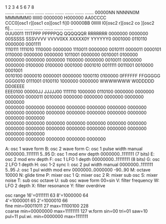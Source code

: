 1       2       3       4       5       6       7       8   
....... ....... ....... ....... ....... ....... ....... .......  ....... 00000NN NNNNN0M MMMMMM0 IIIIII0 0000000 H000000 AA0CCCC  
CCC0[osc1 r][osc1 co][osc1 fi]0 00000BB 0IIIIII I0[osc2 r][osc2 co ][osc2 fi]... ....... ....... ....... ....... ....... .......  
0UU0011 111TPPP PPPPPQQ QQQQQQR RRRRRRR 0000000 0000000 00SSSSS  SSSVVVV VVVV0XX XXXXX0Y YYYYYY0 0001000 0110110 0000000 0001111  
1110111 1111010 1110000 0000000 1110011 0000000 0010111 0000011  0000101 0110000 0000000 0000000 1011001 0000000 0010001 0100000  
0000000 0000000 0000000 1100000 0000000 0010011 0000000 0000000  0100000 0100000 0001000 0001010 0011111 0011001 0010000 0001001  
0010100 0000010 0000001 0000000 1000110 0100000 0FFFFFF FFGGGGG  GGG0010 0111001 0100110 1000000 0000000 WWWWWWW W0DDDDD DD0EEEE  
EEE0100 00000JJ JJJJJ00 1111110 1000000 0110100 0000000 0000000  0000000 0000011 0010000 0000000 0000000 0000000 0000000 0000000  
0000000 0000000 0000000 0000000 0000000 0000000 0000000 0000000  0000000 0000000 0000000 0000000 0000000 0000000 0000000 0000000  
0000000 0000000 0000000 0000000 0000000 0000000 0000000 0000000  0000000 0000000 0000000 0000000 0000000 0000000 0000000 0000000  
0000000 0000000 0000000 0000000 0000000

A: osc 1 wave form
B: osc 2 wave form
C: osc 1 pulse width manual 0000000..1111111    5..95
D: osc 1 mod env depth  0000000..1111111 (7 bits)
E: osc 2 mod env depth
F: osc 1 LFO 1 depth    00000000..11111111 (8 bits)
G: osc 2 LFO 1 depth
H: osc 1-2 sync
I: osc 2 pul width manual   0000000..1111111      5..95
J: osc 1 pul width mod env  0000000..0000000    -90..90
M: octave   10000
N: glide time
P: mixer osc 1
Q: mixer osc 2
R: mixer sub osc
S: mixer noise
T: sub osc octave
U: sub osc wave form    00=sin
V: filter frequency
W: LFO 2 depth
X: filter resonance
Y: filter overdrive

osc
    range   16'=0111111      63
             8'=1000000      64             
             4'=1000001      65
             2'=1000010      66             
    fine    min=00011011     27
            max=11100100    228   
    coarse  min=00000000
            max=11111111    127
    w.form  sin=00
            tri=01
            saw=10
            pul=11
    pul.wi. min=0000000
            max=1111111







